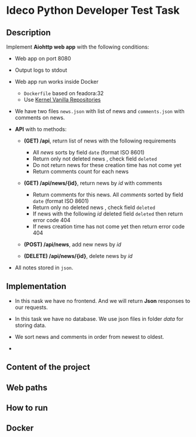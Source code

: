 # Ideco Python Developer Test Task

## Description

Implement __Aiohttp web app__ with the following conditions:

* Web app on port 8080

* Output logs to stdout 

* Web app run works inside Docker 
    * `Dockerfile` based on feadora:32
    * Use [Kernel Vanilla Repositories](https://fedoraproject.org/wiki/Kernel_Vanilla_Repositories)

* We have two files `news.json` with list of news and `comments.json` with comments on news.

* __API__ with to methods:

    * __(GET) /api__, return list of news with the following requirements

        * All _news_ sorts by field `date` (format ISO 8601)
        * Return only not deleted news , check field `deleted`
        * Do not return news for these creation time has not come yet
        * Return comments count for each news

    * __(GET) /api/news/{id}__, return news by _id_ with comments

        * Return comments for this news. All _comments_ sorted by field `date`  (format ISO 8601)
        * Return only no deleted news , check field `deleted`
        * If news with the following _id_ deleted field `deleted` then return error code 404 
        * If news creation time has not come yet then return error code 404 

    * __(POST) /api/news__, add new news by _id_
    * __(DELETE) /api/news/{id}__, delete news by _id_

* All notes stored in `json`.

## Implementation

* In this nask we have no frontend. And we will return __Json__ responses to our requests.

* In this task we have no database. We use json files in folder _data_ for storing data.

* We sort news and comments in order from newest to oldest.

* 

## Content of the project 



## Web paths



## How to run 



## Docker

